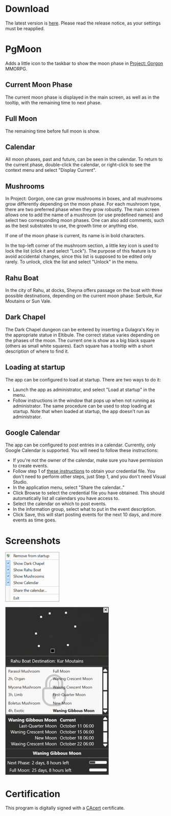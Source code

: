 # Download
The latest version is [here](https://github.com/dlebansais/PgMoon/releases/download/v1.1.2.306/PgMoon.exe). Please read the release notice, as your settings must be reapplied.

# PgMoon
Adds a little icon to the taskbar to show the moon phase in [Project: Gorgon](https://projectgorgon.com/) MMORPG.

## Current Moon Phase
The current moon phase is displayed in the main screen, as well as in the tooltip, with the remaining time to next phase.

## Full Moon
The remaining time before full moon is show.

## Calendar
All moon phases, past and future, can be seen in the calendar. To return to the current phase, double-click the calendar, or right-click to see the context menu and select "Display Current".

## Mushrooms
In Project: Gorgon, one can grow mushrooms in boxes, and all mushrooms grow differently depending on the moon phase. For each mushroom type, there are two preferred phase when they grow robustly. The main screen allows one to add the name of a mushroom (or use predefined names) and select two corresponding moon phases. One can also add comments, such as the best substrates to use, the growth time or anything else.

If one of the moon phase is current, its name is in bold characters.

In the top-left corner of the mushroom section, a little key icon is used to lock the list (click it and select "Lock"). The purpose of this feature is to avoid accidental changes, since this list is supposed to be edited only rarely. To unlock, click the list and select "Unlock" in the menu.

## Rahu Boat
In the city of Rahu, at docks, Sheyna offers passage on the boat with three possible destinations, depending on the current moon phase: Serbule, Kur Moutains or Sun Vale.

## Dark Chapel
The Dark Chapel dungeon can be entered by inserting a Gulagra's Key in the appropriate statue in Eltibule. The correct statue varies depending on the phases of the moon. The current one is show as a big black square (others as small white squares). Each square has a tooltip with a short description of where to find it.

## Loading at startup
The app can be configured to load at startup. There are two ways to do it:
* Launch the app as administrator, and select "Load at startup" in the menu.
* Follow instructions in the window that pops up when not running as administrator.
The same procedure can be used to stop loading at startup.
Note that when loaded at startup, the app doesn't run as administrator.

## Google Calendar
The app can be configured to post entries in a calendar. Currently, only Google Calendar is supported. You will need to follow these instructions:
* If you're not the owner of the calendar, make sure you have permission to create events.
* Follow step 1 of [these instructions](https://developers.google.com/google-apps/calendar/quickstart/dotnet/) to obtain your credential file. You don't need to perform other steps, just Step 1, and you don't need Visual Studio.
* In the application menu, select "Share the calendar.."
* Click Browse to select the credential file you have obtained. This should automatically list all calendars you have access to.
* Select the calendar on which to post events.
* In the information group, select what to put in the event description.
* Click Save, this will start posting events for the next 10 days, and more events as time goes.

# Screenshots

![Menu](/Screenshots/Menu.png?raw=true "The app menu")

![Main Screen](/Screenshots/MainScreen.png?raw=true "The app main screen")

# Certification

This program is digitally signed with a [CAcert](https://www.cacert.org/) certificate.

